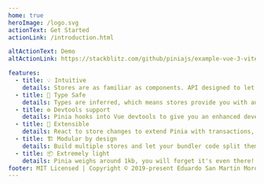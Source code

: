 ```yaml
---
home: true
heroImage: /logo.svg
actionText: Get Started
actionLink: /introduction.html

altActionText: Demo
altActionLink: https://stackblitz.com/github/piniajs/example-vue-3-vite

features:
  - title: 💡 Intuitive
    details: Stores are as familiar as components. API designed to let you write well organized stores.
  - title: 🔑 Type Safe
    details: Types are inferred, which means stores provide you with autocompletion even in JavaScript!
  - title: ⚙️ Devtools support
    details: Pinia hooks into Vue devtools to give you an enhanced development experience in both Vue 2 and Vue 3.
  - title: 🔌 Extensible
    details: React to store changes to extend Pinia with transactions, local storage synchronization, etc.
  - title: 🏗 Modular by design
    details: Build multiple stores and let your bundler code split them automatically.
  - title: 📦 Extremely light
    details: Pinia weighs around 1kb, you will forget it's even there!
footer: MIT Licensed | Copyright © 2019-present Eduardo San Martin Morote
---
```


<ThemeToggle/>
<!-- <TestStore/> -->

<HomeSponsors />
<Announcement />

<script setup>
import HomeSponsors from './.vitepress/components/HomeSponsors.vue'
import ThemeToggle from './.vitepress/components/ThemeToggle.vue'
import Announcement from './.vitepress/components/Announcement.vue'
// import TestStore from './.vitepress/components/TestStore.vue'
</script>
